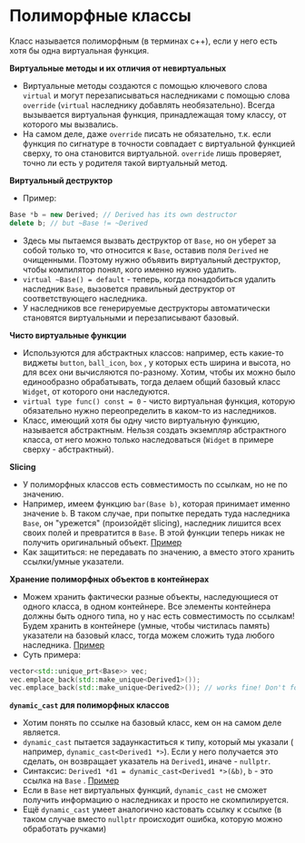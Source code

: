 # Полиморфные классы

Класс называется полиморфным (в терминах с++), если у него есть хотя бы одна виртуальная функция.

**Виртуальные методы и их отличия от невиртуальных**

* Виртуальные методы создаются с помощью ключевого слова `virtual` и могут перезаписываться
  наследниками с помощью слова `override` (`virtual` наследнику добавлять необязательно). Всегда
  вызывается виртуальная функция, принадлежащая тому классу, от которого мы вызвались.
* На самом деле, даже `override` писать не обязательно, т.к. если функция по сигнатуре в точности
  совпадает с виртуальной функцией сверху, то она становится виртуальной. `override` лишь проверяет,
  точно ли есть у родителя такой виртуальный метод.

**Виртуальный деструктор**

* Пример:

```c++
Base *b = new Derived; // Derived has its own destructor
delete b; // but ~Base != ~Derived
```

* Здесь мы пытаемся вызвать деструктор от `Base`, но он уберет за собой только то, что относится
  к `Base`, оставив поля `Derived` не очищенными. Поэтому нужно объявить виртуальный деструктор,
  чтобы компилятор понял, кого именно нужно удалить.
* `virtual ~Base() = default` - теперь, когда понадобиться удалить наследник `Base`, вызовется
  правильный деструктор от соответствующего наследника.
* У наследников все генерируемые деструкторы автоматически становятся виртуальными и перезаписывают
  базовый.

**Чисто виртуальные функции**

* Используются для абстрактных классов: например, есть какие-то виджеты `button`, `ball_icon`, `box`
  , у которых есть ширина и высота, но для всех они вычисляются по-разному. Хотим, чтобы их можно
  было единообразно обрабатывать, тогда делаем общий базовый класс `Widget`, от которого они
  наследуются.
* `virtual type func() const = 0` - чисто виртуальная функция, которую обязательно нужно
  переопределить в каком-то из наследников.
* Класс, имеющий хотя бы одну чисто виртуальную функцию, называется абстрактным. Нельзя создать
  экземпляр абстрактного класса, от него можно только наследоваться (`Widget` в примере сверху -
  абстрактный).

**Slicing**

* У полиморфных классов есть совместимость по ссылкам, но не по значению.
* Например, имеем функцию `bar(Base b)`, которая принимает именно значение `b`. В таком случае, при
  попытке передать туда наследника `Base`, он "урежется" (произойдёт slicing), наследник лишится
  всех своих полей и превратится в `Base`. В этой функции теперь никак не получить оригинальный
  объект. [Пример](https://github.com/hse-spb-2021-cpp/lectures/blob/master/09-211110/03-casts.cpp)
* Как защититься: не передавать по значению, а вместо этого хранить ссылки/умные указатели.

**Хранение полиморфных объектов в контейнерах**

* Можем хранить фактически разные объекты, наследующиеся от одного класса, в одном контейнере. Все
  элементы контейнера должны быть одного типа, но у нас есть совместимость по ссылкам! Будем хранить
  в контейнере (умные, чтобы чистилась память) указатели на базовый класс, тогда можем сложить туда
  любого
  наследника. [Пример](https://github.com/hse-spb-2021-cpp/lectures/blob/master/09-211110/15-ptrs-good.cpp)
* Суть примера:

```c++
vector<std::unique_prt<Base>> vec;
vec.emplace_back(std::make_unique<Derived1>());
vec.emplace_back(std::make_unique<Derived2>()); // works fine! Don't forget about virtual destructor
```

**`dynamic_cast` для полиморфных классов**

* Хотим понять по ссылке на базовый класс, кем он на самом деле является.
* `dynamic_cast` пытается задаункаститься к типу, который мы указали (
  например, `dynamic_cast<Derived1 *>`). Если у него получается это сделать, он возвращает указатель
  на `Derived1`, иначе - `nullptr`.
* Синтаксис: `Derived1 *d1 = dynamic_cast<Derived1 *>(&b)`, `b` - это ссылка на `Base`
  . [Пример](https://github.com/hse-spb-2021-cpp/lectures/blob/master/10-211117/01-rtti/03-dynamic-cast.cpp)
* Если в `Base` нет виртуальных функций, `dynamic_cast` не сможет получить информацию о наследниках
  и просто не скомпилируется.
* Ещё `dynamic_cast` умеет аналогично кастовать ссылку к ссылке (в таком случае вместо `nullptr`
  происходит ошибка, которую можно обработать ручками)